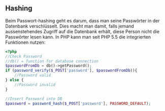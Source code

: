 ## Hashing
Beim Passwort-hashing geht es darum, dass man seine Passwörter in der Datenbank verschlüsselt. Dies macht man damit, falls jemand aussenstehendes Zugriff auf die Datenbank erhält, diese Person nicht die Passwörter lesen kann. In PHP kann man seit PHP 5.5 die integrierten Funktionen nutzen:


```php
<?php
//Check Password
//db() = function for database connection
$passwordFromDb = db()->getPassword();
if (password_verify($_POST['password'], $passwordFromDb)){
    //Password valid
} else {
    //Password invalid
}

//Insert Password into DB
$password = password_hash($_POST['password'], PASSWORD_DEFAULT);
```   

